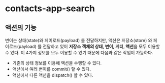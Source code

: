 # contacts-app-search

## 액션의 기능

변이는 상태(state)와 페이로드(payload) 를 전달하지만, 액션은 저장소(store) 와 페이로드(payload) 를 전달하고 있어 **저장소 객체의 상태, 변이, 게터, 액션**을 모두 이용할 수 있다. 이 4가지 정보를 모두 이용할 수 있기 때문에 다음과 같은 작업이 가능하다.

- 기존의 상태 정보를 이용해 액션을 수행할 수 있다.
- 액션에서 여러 변이를 commit() 할 수 있다.
- 액션에서 다른 액션을 dispatch() 할 수 있다.
